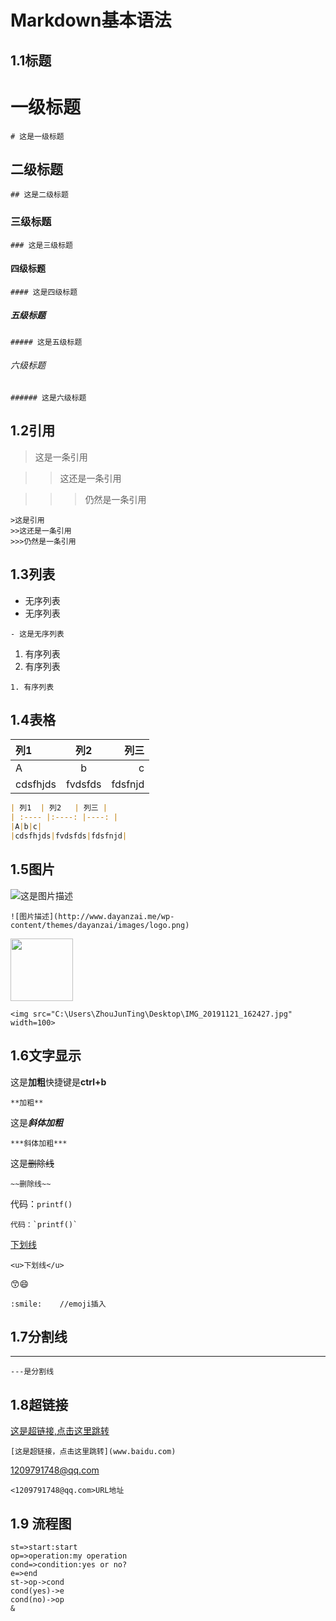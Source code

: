 

# Markdown基本语法

## 1.1标题



# 一级标题

~~~~
# 这是一级标题
~~~~

## 二级标题

~~~~
## 这是二级标题
~~~~

### 三级标题

~~~~
### 这是三级标题
~~~~

#### 四级标题

~~~~
#### 这是四级标题
~~~~

##### 五级标题

~~~~
##### 这是五级标题
~~~~

###### 六级标题

~~~~
###### 这是六级标题
~~~~

## 1.2引用



> 这是一条引用

> > 这还是一条引用

> > > 仍然是一条引用

```
>这是引用
>>这还是一条引用
>>>仍然是一条引用
```

## 1.3列表

- 无序列表
- 无序列表

~~~~
- 这是无序列表
~~~~

1. 有序列表
2. 有序列表

~~~~
1. 有序列表
~~~~

## 1.4表格

| 列1  | 列2   | 列三 |
| :---- |:----: |----: |
|A|b|c|
|cdsfhjds|fvdsfds|fdsfnjd|

~~~~markdown
| 列1  | 列2   | 列三 |
| :---- |:----: |----: |
|A|b|c|
|cdsfhjds|fvdsfds|fdsfnjd|
~~~~

## 1.5图片

![这是图片描述](http://www.dayanzai.me/wp-content/themes/dayanzai/images/logo.png)

~~~~
![图片描述](http://www.dayanzai.me/wp-content/themes/dayanzai/images/logo.png)
~~~~

<img src="C:\Users\ZhouJunTing\Desktop\IMG_20191121_162427.jpg" width=100>

~~~~
<img src="C:\Users\ZhouJunTing\Desktop\IMG_20191121_162427.jpg" width=100>
~~~~

## 1.6文字显示

这是**加粗**快捷键是**ctrl+b**

~~~~
**加粗**
~~~~

这是***斜体加粗***

~~~~
***斜体加粗***
~~~~

这是~~删除线~~

~~~~
~~删除线~~
~~~~

代码：`printf()`

~~~~
代码：`printf()`
~~~~

<u>下划线</u>

~~~~
<u>下划线</u>
~~~~

:kissing_smiling_eyes::smile:

~~~~
:smile:    //emoji插入
~~~~



## 1.7分割线

---

~~~~
---是分割线
~~~~

## 1.8超链接

[这是超链接,点击这里跳转](www.baidu.com)

~~~~
[这是超链接，点击这里跳转](www.baidu.com)
~~~~



<1209791748@qq.com>

~~~~
<1209791748@qq.com>URL地址
~~~~

## 1.9 流程图

```flow
st=>start:start
op=>operation:my operation
cond=>condition:yes or no?
e=>end
st->op->cond
cond(yes)->e
cond(no)->op
&
```







 





 

